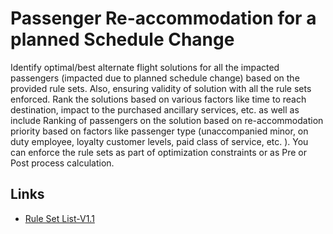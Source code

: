 # Passenger Re-accommodation for a planned Schedule Change

Identify optimal/best alternate flight solutions for all the impacted passengers (impacted due to planned schedule change) based on the provided rule sets. 
Also, ensuring validity of solution with all the rule sets enforced. 
Rank the solutions based on various factors like time to reach destination, impact to the purchased ancillary services, etc. as well as include Ranking of passengers on the solution based on re-accommodation priority based on factors like 
passenger type (unaccompanied minor, on duty employee, loyalty customer levels, paid class of service, etc. ). You can enforce the rule sets as part of optimization constraints or as Pre or Post process calculation.

## Links
- [Rule Set List-V1.1](https://docs.google.com/spreadsheets/d/1hTV6_rCTMIDsCkTmFCXzM8KOWKMHh0kC/edit?rtpof=true&sd=true)
